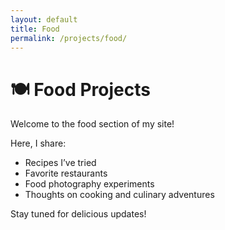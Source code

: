 ```yaml
---
layout: default
title: Food
permalink: /projects/food/
---
```


# 🍽️ Food Projects

Welcome to the food section of my site!

Here, I share:

- Recipes I’ve tried
- Favorite restaurants
- Food photography experiments
- Thoughts on cooking and culinary adventures

Stay tuned for delicious updates!
